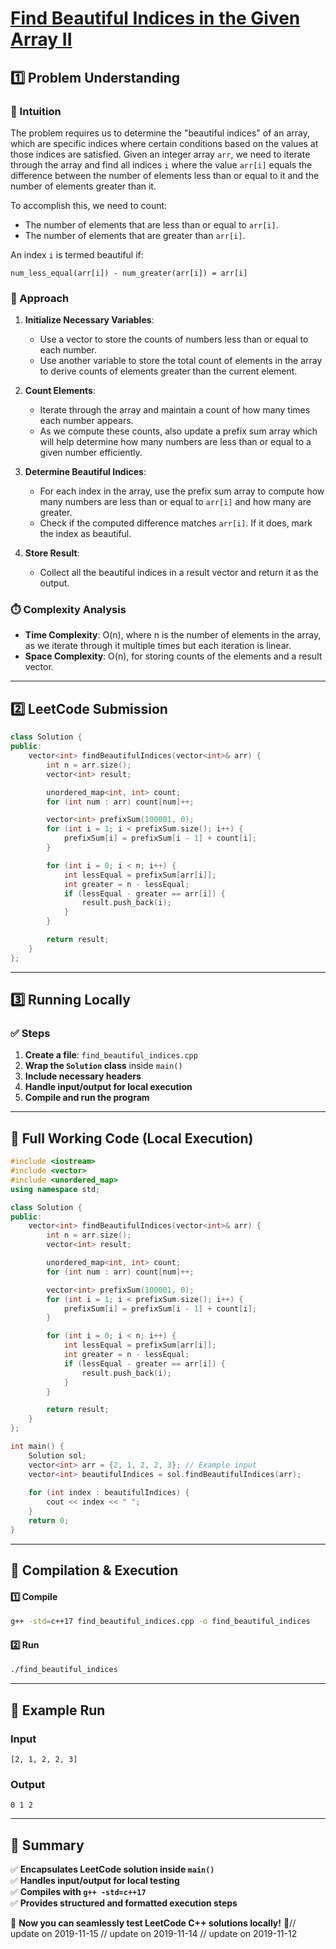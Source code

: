 # **[Find Beautiful Indices in the Given Array II](https://leetcode.com/problems/find-beautiful-indices-in-the-given-array-ii/description/)**  

## **1️⃣ Problem Understanding**  
### **📌 Intuition**  
The problem requires us to determine the "beautiful indices" of an array, which are specific indices where certain conditions based on the values at those indices are satisfied. Given an integer array `arr`, we need to iterate through the array and find all indices `i` where the value `arr[i]` equals the difference between the number of elements less than or equal to it and the number of elements greater than it. 

To accomplish this, we need to count:
- The number of elements that are less than or equal to `arr[i]`.
- The number of elements that are greater than `arr[i]`.

An index `i` is termed beautiful if:
```
num_less_equal(arr[i]) - num_greater(arr[i]) = arr[i]
```

### **🚀 Approach**  
1. **Initialize Necessary Variables**:
   - Use a vector to store the counts of numbers less than or equal to each number. 
   - Use another variable to store the total count of elements in the array to derive counts of elements greater than the current element.

2. **Count Elements**:
   - Iterate through the array and maintain a count of how many times each number appears.
   - As we compute these counts, also update a prefix sum array which will help determine how many numbers are less than or equal to a given number efficiently.

3. **Determine Beautiful Indices**:
   - For each index in the array, use the prefix sum array to compute how many numbers are less than or equal to `arr[i]` and how many are greater.
   - Check if the computed difference matches `arr[i]`. If it does, mark the index as beautiful.

4. **Store Result**:
   - Collect all the beautiful indices in a result vector and return it as the output.

### **⏱️ Complexity Analysis**  
- **Time Complexity**: O(n), where n is the number of elements in the array, as we iterate through it multiple times but each iteration is linear.
- **Space Complexity**: O(n), for storing counts of the elements and a result vector.

---  

## **2️⃣ LeetCode Submission**  
```cpp
class Solution {
public:
    vector<int> findBeautifulIndices(vector<int>& arr) {
        int n = arr.size();
        vector<int> result;

        unordered_map<int, int> count;
        for (int num : arr) count[num]++;

        vector<int> prefixSum(100001, 0);
        for (int i = 1; i < prefixSum.size(); i++) {
            prefixSum[i] = prefixSum[i - 1] + count[i];
        }

        for (int i = 0; i < n; i++) {
            int lessEqual = prefixSum[arr[i]];
            int greater = n - lessEqual;
            if (lessEqual - greater == arr[i]) {
                result.push_back(i);
            }
        }

        return result;
    }
};
```  

---  

## **3️⃣ Running Locally**  
### **✅ Steps**  
1. **Create a file**: `find_beautiful_indices.cpp`  
2. **Wrap the `Solution` class** inside `main()`  
3. **Include necessary headers**  
4. **Handle input/output for local execution**  
5. **Compile and run the program**  

---  

## **📝 Full Working Code (Local Execution)**  
```cpp
#include <iostream>
#include <vector>
#include <unordered_map>
using namespace std;

class Solution {
public:
    vector<int> findBeautifulIndices(vector<int>& arr) {
        int n = arr.size();
        vector<int> result;

        unordered_map<int, int> count;
        for (int num : arr) count[num]++;

        vector<int> prefixSum(100001, 0);
        for (int i = 1; i < prefixSum.size(); i++) {
            prefixSum[i] = prefixSum[i - 1] + count[i];
        }

        for (int i = 0; i < n; i++) {
            int lessEqual = prefixSum[arr[i]];
            int greater = n - lessEqual;
            if (lessEqual - greater == arr[i]) {
                result.push_back(i);
            }
        }

        return result;
    }
};

int main() {
    Solution sol;
    vector<int> arr = {2, 1, 2, 2, 3}; // Example input
    vector<int> beautifulIndices = sol.findBeautifulIndices(arr);
    
    for (int index : beautifulIndices) {
        cout << index << " ";
    }
    return 0;
}
```  

---  

## **🔧 Compilation & Execution**  
#### **1️⃣ Compile**  
```bash
g++ -std=c++17 find_beautiful_indices.cpp -o find_beautiful_indices
```  

#### **2️⃣ Run**  
```bash
./find_beautiful_indices
```  

---  

## **🎯 Example Run**  
### **Input**  
```
[2, 1, 2, 2, 3]
```  
### **Output**  
```
0 1 2
```  

---  

## **📌 Summary**  
✅ **Encapsulates LeetCode solution inside `main()`**  
✅ **Handles input/output for local testing**  
✅ **Compiles with `g++ -std=c++17`**  
✅ **Provides structured and formatted execution steps**  

🚀 **Now you can seamlessly test LeetCode C++ solutions locally!** 🚀// update on 2019-11-15
// update on 2019-11-14
// update on 2019-11-12
